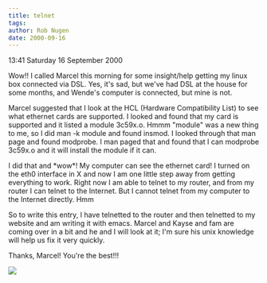 ```yaml
---
title: telnet
tags: 
author: Rob Nugen
date: 2000-09-16
---
```


<title></title>
<p class=date>13:41 Saturday 16 September 2000

<p>Wow!!  I called Marcel this morning for some insight/help getting
my linux box connected via DSL.  Yes, it's sad, but we've had DSL at
the house for some months, and Wende's computer is connected, but mine
is not.

<p>Marcel suggested that I look at the HCL (Hardware Compatibility
List) to see what ethernet cards are supported.  I looked and found
that my card is supported and it listed a module 3c59x.o.  Hmmm
"module" was a new thing to me, so I did man -k module and found
insmod.  I looked through that man page and found modprobe.  I man
paged that and found that I can modprobe 3c59x.o and it will install
the module if it can.

<p>I did that and *wow*!  My computer can see the ethernet card!  I
turned on the eth0 interface in X and now I am one little step away
from getting everything to work.  Right now I am able to telnet to my
router, and from my router I can telnet to the Internet.  But I cannot
telnet from my computer to the Internet directly.  Hmm

<p>So to write this entry, I have telnetted to the router and then
telnetted to my website and am writing it with emacs.  Marcel and
Kayse and fam are coming over in a bit and he and I will look at it;
I'm sure his unix knowledge will help us fix it very quickly.

<p>Thanks, Marcel!  You're the best!!!

<p><img src='/images/rob/wL-ROB.gif'>

